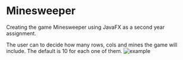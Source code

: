 # Minesweeper

Creating the game Minesweeper using JavaFX as a second year assignment.

The user can to decide how many rows, cols and mines the game will include. The default is 10 for each one of them.
![example](https://user-images.githubusercontent.com/106886074/172344729-bd9d684b-6799-444a-b1af-6cf04888fb9e.gif)

